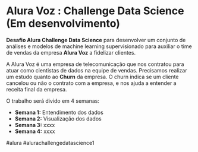 # Alura Voz : Challenge Data Science (Em desenvolvimento)
**Desafio Alura Challenge Data Science** para desenvolver um conjunto de análises e modelos de machine learning supervisionado para auxiliar o time de vendas da empresa **Alura Voz** a fidelizar clientes. 

A Alura Voz é uma empresa de telecomunicação que nos contratou para atuar como cientistas de dados na equipe de vendas. Precisamos realizar um estudo quanto ao **Churn** da empresa. O churn indica se um cliente cancelou ou não o contrato com a empresa, e nos ajuda a entender a receita final da empresa.

O trabalho será divido em 4 semanas:
- **Semana 1:** Entendimento dos dados
- **Semana 2:** Visualização dos dados
- **Semana 3:** xxxx
- **Semana 4:** xxxx

#alura #alurachallengedatascience1
